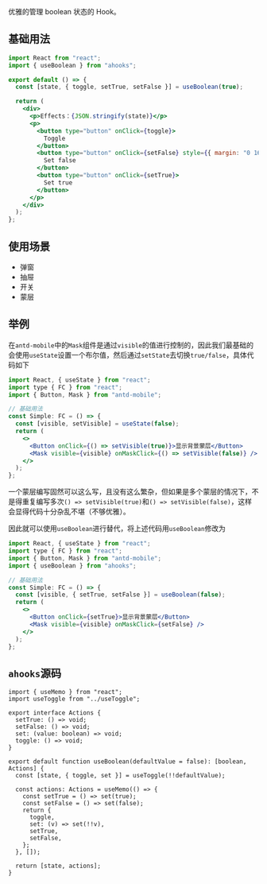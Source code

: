 优雅的管理 boolean 状态的 Hook。

## 基础用法

```jsx
import React from "react";
import { useBoolean } from "ahooks";

export default () => {
  const [state, { toggle, setTrue, setFalse }] = useBoolean(true);

  return (
    <div>
      <p>Effects：{JSON.stringify(state)}</p>
      <p>
        <button type="button" onClick={toggle}>
          Toggle
        </button>
        <button type="button" onClick={setFalse} style={{ margin: "0 16px" }}>
          Set false
        </button>
        <button type="button" onClick={setTrue}>
          Set true
        </button>
      </p>
    </div>
  );
};
```

## 使用场景

- 弹窗
- 抽屉
- 开关
- 蒙层

## 举例

在`antd-mobile`中的`Mask`组件是通过`visible`的值进行控制的，因此我们最基础的会使用`useState`设置一个布尔值，然后通过`setState`去切换`true/false`，具体代码如下

```jsx
import React, { useState } from "react";
import type { FC } from "react";
import { Button, Mask } from "antd-mobile";

// 基础用法
const Simple: FC = () => {
  const [visible, setVisible] = useState(false);
  return (
    <>
      <Button onClick={() => setVisible(true)}>显示背景蒙层</Button>
      <Mask visible={visible} onMaskClick={() => setVisible(false)} />
    </>
  );
};
```

一个蒙层编写固然可以这么写，且没有这么繁杂，但如果是多个蒙层的情况下，不是得重复编写多次`() => setVisible(true)`和`() => setVisible(false)`，这样会显得代码十分杂乱不堪（不够优雅）。

因此就可以使用`useBoolean`进行替代，将上述代码用`useBoolean`修改为

```jsx
import React, { useState } from "react";
import type { FC } from "react";
import { Button, Mask } from "antd-mobile";
import { useBoolean } from "ahooks";

// 基础用法
const Simple: FC = () => {
  const [visible, { setTrue, setFalse }] = useBoolean(false);
  return (
    <>
      <Button onClick={setTrue}>显示背景蒙层</Button>
      <Mask visible={visible} onMaskClick={setFalse} />
    </>
  );
};
```

## `ahooks`源码

```tsx
import { useMemo } from "react";
import useToggle from "../useToggle";

export interface Actions {
  setTrue: () => void;
  setFalse: () => void;
  set: (value: boolean) => void;
  toggle: () => void;
}

export default function useBoolean(defaultValue = false): [boolean, Actions] {
  const [state, { toggle, set }] = useToggle(!!defaultValue);

  const actions: Actions = useMemo(() => {
    const setTrue = () => set(true);
    const setFalse = () => set(false);
    return {
      toggle,
      set: (v) => set(!!v),
      setTrue,
      setFalse,
    };
  }, []);

  return [state, actions];
}
```
